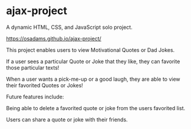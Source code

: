 # ajax-project

A dynamic HTML, CSS, and JavaScript solo project.

https://osadams.github.io/ajax-project/

This project enables users to view Motivational Quotes or Dad Jokes. 

If a user sees a particular Quote or Joke that they like, they can favorite those particular texts!

When a user wants a pick-me-up or a good laugh, they are able to view their favorited Quotes or Jokes!

Future features include:

Being able to delete a favorited quote or joke from the users favorited list.

Users can share a quote or joke with their friends.

